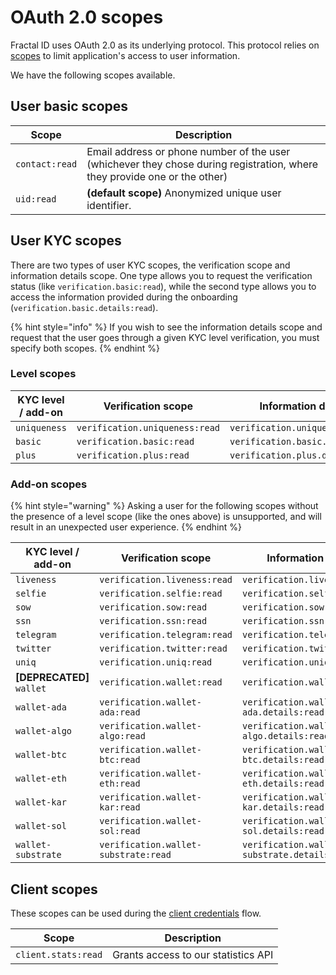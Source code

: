 # OAuth 2.0 scopes

Fractal ID uses OAuth 2.0 as its underlying protocol. This protocol relies on [scopes](https://oauth.net/2/scope/) to limit application's access to user information.

We have the following scopes available.

## User basic scopes

| Scope          | Description                                                                                                               |
| -------------- | ------------------------------------------------------------------------------------------------------------------------- |
| `contact:read` | Email address or phone number of the user (whichever they chose during registration, where they provide one or the other) |
| `uid:read`     | **(default scope)** Anonymized unique user identifier.                                                                    |

## User KYC scopes

There are two types of user KYC scopes, the verification scope and information details scope. One type allows you to request the verification status (like `verification.basic:read`), while the second type allows you to access the information provided during the onboarding (`verification.basic.details:read`).

{% hint style="info" %}
If you wish to see the information details scope and request that the user goes through a given KYC level verification, you must specify both scopes.
{% endhint %}

### Level scopes

| KYC level / add-on | Verification scope             | Information details scope              |
| ------------------ | ------------------------------ | -------------------------------------- |
| `uniqueness`       | `verification.uniqueness:read` | `verification.uniqueness.details:read` |
| `basic`            | `verification.basic:read`      | `verification.basic.details:read`      |
| `plus`             | `verification.plus:read`       | `verification.plus.details:read`       |

### Add-on scopes

{% hint style="warning" %}
Asking a user for the following scopes without the presence of a level scope (like the ones above) is unsupported, and will result in an unexpected user experience.
{% endhint %}

| KYC level / add-on         | Verification scope                   | Information details scope                    |
| -------------------------- | ------------------------------------ | -------------------------------------------- |
| `liveness`                 | `verification.liveness:read`         | `verification.liveness.details:read`         |
| `selfie`                   | `verification.selfie:read`           | `verification.selfie.details:read`           |
| `sow`                      | `verification.sow:read`              | `verification.sow.details:read`              |
| `ssn`                      | `verification.ssn:read`              | `verification.ssn.details:read`              |
| `telegram`                 | `verification.telegram:read`         | `verification.telegram.details:read`         |
| `twitter`                  | `verification.twitter:read`          | `verification.twitter.details:read`          |
| `uniq`                     | `verification.uniq:read`             | `verification.uniq.details:read`             |
| **\[DEPRECATED]** `wallet` | `verification.wallet:read`           | `verification.wallet.details:read`           |
| `wallet-ada`               | `verification.wallet-ada:read`       | `verification.wallet-ada.details:read`       |
| `wallet-algo`              | `verification.wallet-algo:read`      | `verification.wallet-algo.details:read`      |
| `wallet-btc`               | `verification.wallet-btc:read`       | `verification.wallet-btc.details:read`       |
| `wallet-eth`               | `verification.wallet-eth:read`       | `verification.wallet-eth.details:read`       |
| `wallet-kar`               | `verification.wallet-kar:read`       | `verification.wallet-kar.details:read`       |
| `wallet-sol`               | `verification.wallet-sol:read`       | `verification.wallet-sol.details:read`       |
| `wallet-substrate`         | `verification.wallet-substrate:read` | `verification.wallet-substrate.details:read` |

## Client scopes

These scopes can be used during the [client credentials](back-office-integration/client-authorization.md#client-credentials-grant-flow) flow.

| Scope               | Description                         |
| ------------------- | ----------------------------------- |
| `client.stats:read` | Grants access to our statistics API |
